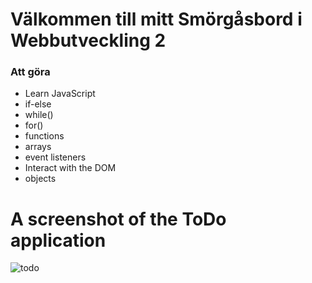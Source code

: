 # Välkommen till mitt Smörgåsbord i Webbutveckling 2

### Att göra
* Learn JavaScript
* if-else
* while()
* for()
* functions
* arrays
* event listeners
* Interact with the DOM
* objects

# A screenshot of the ToDo application
![todo](https://user-images.githubusercontent.com/4288113/49279887-fea8b900-f488-11e8-9199-56e13ea54166.JPG)

